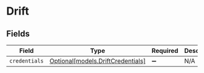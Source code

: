 # Drift


## Fields

| Field                                                              | Type                                                               | Required                                                           | Description                                                        |
| ------------------------------------------------------------------ | ------------------------------------------------------------------ | ------------------------------------------------------------------ | ------------------------------------------------------------------ |
| `credentials`                                                      | [Optional[models.DriftCredentials]](../models/driftcredentials.md) | :heavy_minus_sign:                                                 | N/A                                                                |
